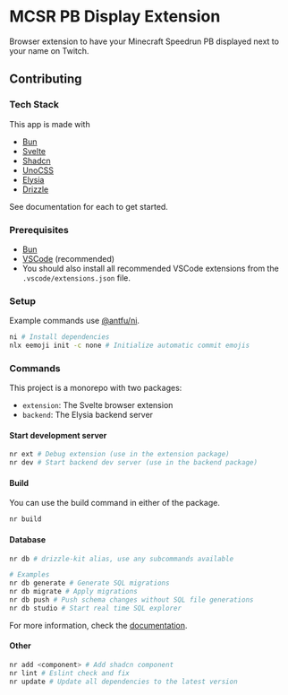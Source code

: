 # MCSR PB Display Extension

Browser extension to have your Minecraft Speedrun PB displayed next to your name on Twitch.

## Contributing

### Tech Stack

This app is made with

- [Bun](https://bun.sh/)
- [Svelte](https://svelte.dev/)
- [Shadcn](https://shadcn-svelte.com/)
- [UnoCSS](https://unocss.dev/)
- [Elysia](https://elysiajs.com/)
- [Drizzle](https://orm.drizzle.team/)

See documentation for each to get started.

### Prerequisites

- [Bun](https://bun.sh/docs/installation)
- [VSCode](https://code.visualstudio.com/) (recommended)
- You should also install all recommended VSCode extensions from the `.vscode/extensions.json` file.

### Setup

Example commands use [@antfu/ni](https://github.com/antfu-collective/ni).

```sh
ni # Install dependencies
nlx eemoji init -c none # Initialize automatic commit emojis
```

### Commands

This project is a monorepo with two packages:

- `extension`: The Svelte browser extension
- `backend`: The Elysia backend server

#### Start development server

```sh
nr ext # Debug extension (use in the extension package)
nr dev # Start backend dev server (use in the backend package)
```

#### Build

You can use the build command in either of the package.

```sh
nr build
```

#### Database

```sh
nr db # drizzle-kit alias, use any subcommands available

# Examples
nr db generate # Generate SQL migrations
nr db migrate # Apply migrations
nr db push # Push schema changes without SQL file generations
nr db studio # Start real time SQL explorer
```

For more information, check the [documentation](https://orm.drizzle.team/docs/kit-overview).

#### Other

```sh
nr add <component> # Add shadcn component
nr lint # Eslint check and fix
nr update # Update all dependencies to the latest version
```
